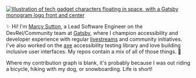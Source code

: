 [![Illustration of tech gadget characters floating in space, with a Gatsby monogram logo front and center](https://marcy.codes/images/Helpful-Tech-Universe.jpg)](https://marcysutton.com)

✨ Hi! I'm [Marcy Sutton](https://marcysutton.com), a Lead Software Engineer on the DevRel/Community team at [Gatsby](https://gatsbyjs.com), where I champion accessibility and developer experience with regular [livestreams](https://twitch.tv/gatsbyjs) and community initiatives. I've also worked on the [axe](https://deque.com/axe) accessibility testing library and love building inclusive user interfaces. My repos contain a mix of all of those things. 🌈

Where my contribution graph is blank, it's probably because I was out riding a bicycle, hiking with my dog, or snowboarding. Life is short! 
